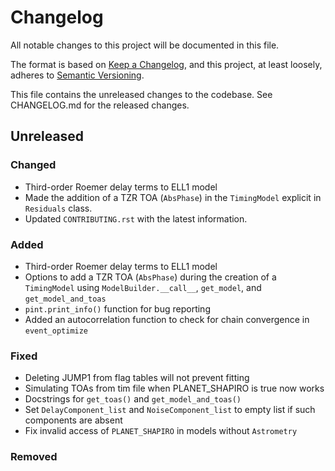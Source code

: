 # Changelog
All notable changes to this project will be documented in this file.

The format is based on [Keep a Changelog](https://keepachangelog.com/en/1.0.0/),
and this project, at least loosely, adheres to [Semantic Versioning](https://semver.org/spec/v2.0.0.html).

This file contains the unreleased changes to the codebase. See CHANGELOG.md for
the released changes.

## Unreleased
### Changed
- Third-order Roemer delay terms to ELL1 model
- Made the addition of a TZR TOA (`AbsPhase`) in the `TimingModel` explicit in `Residuals` class.
- Updated `CONTRIBUTING.rst` with the latest information.
### Added
- Third-order Roemer delay terms to ELL1 model
- Options to add a TZR TOA (`AbsPhase`) during the creation of a `TimingModel` using `ModelBuilder.__call__`, `get_model`, and `get_model_and_toas`
- `pint.print_info()` function for bug reporting
- Added an autocorrelation function to check for chain convergence in `event_optimize`
### Fixed
- Deleting JUMP1 from flag tables will not prevent fitting
- Simulating TOAs from tim file when PLANET_SHAPIRO is true now works
- Docstrings for `get_toas()` and `get_model_and_toas()`
- Set `DelayComponent_list` and `NoiseComponent_list` to empty list if such components are absent
- Fix invalid access of `PLANET_SHAPIRO` in models without `Astrometry`
### Removed

